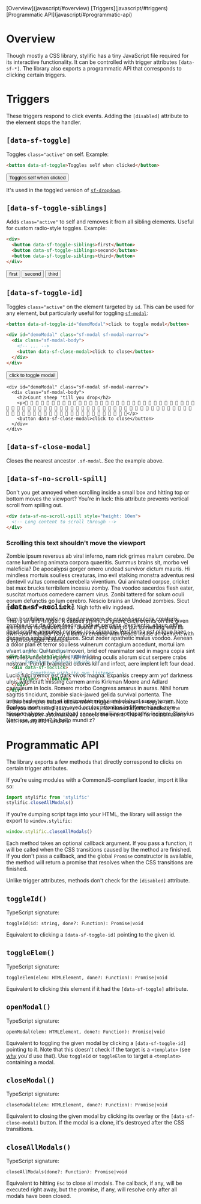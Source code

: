 <!-- {% extend('index.html', {title: 'javascript'}) %} -->

<!-- TOC -->
<div class="sf-collapse doc-toc theme-text-accent">
  <div class="sf-collapse-head active theme-accent"></div>
  <div class="sf-collapse-body">
    [Overview](javascript/#overview)
    [Triggers](javascript/#triggers)
    [Programmatic API](javascript/#programmatic-api)
  </div>
</div>

# Overview

Though mostly a CSS library, stylific has a tiny JavaScript file required for
its interactive functionality. It can be controlled with trigger attributes
`[data-sf-*]`. The library also exports a programmatic API that corresponds to
clicking certain triggers.

# Triggers

These triggers respond to click events. Adding the `[disabled]` attribute to the
element stops the handler.

## `[data-sf-toggle]`

Toggles `class="active"` on self. Example:

```html
<button data-sf-toggle>Toggles self when clicked</button>
```

<div class="doc-demo">
  <div class="doc-demo-body">
    <button data-sf-toggle>Toggles self when clicked</button>
  </div>
</div>

It's used in the toggled version of [`sf-dropdown`](components/#sf-dropdown).

## `[data-sf-toggle-siblings]`

Adds `class="active"` to self and removes it from all sibling elements. Useful
for custom radio-style toggles. Example:

```html
<div>
  <button data-sf-toggle-siblings>first</button>
  <button data-sf-toggle-siblings>second</button>
  <button data-sf-toggle-siblings>third</button>
</div>
```

<div class="doc-demo">
  <div class="doc-demo-body">
    <button data-sf-toggle-siblings>first</button>
    <button data-sf-toggle-siblings>second</button>
    <button data-sf-toggle-siblings>third</button>
  </div>
</div>

## `[data-sf-toggle-id]`

Toggles `class="active"` on the element targeted by `id`. This can be used for
any element, but particularly useful for toggling
[`sf-modal`](components/#sf-modal):

```html
<button data-sf-toggle-id="demoModal">click to toggle modal</button>

<div id="demoModal" class="sf-modal sf-modal-narrow">
  <div class="sf-modal-body">
    <!-- ... -->
    <button data-sf-close-modal>click to close</button>
  </div>
</div>
```

<div class="doc-demo">
  <div class="doc-demo-body">
    <button data-sf-toggle-id="demoModal">click to toggle modal</button>

    <div id="demoModal" class="sf-modal sf-modal-narrow">
      <div class="sf-modal-body">
        <h2>Count sheep 'till you drop</h2>
        <p>🐑 🐑 🐑 🐑 🐑 🐑 🐑 🐑 🐑 🐑 🐑 🐑 🐑 🐑 🐑 🐑 🐑 🐑 🐑 🐑 🐑 🐑 🐑 🐑 🐑 🐑 🐑 🐑 🐑 🐑 🐑 🐑 🐑 🐑 🐑 🐑 🐑 🐑 🐑 🐑 🐑 🐑 🐑 🐑 🐑 🐑 🐑 🐑 🐑 🐑 🐑 🐑 🐑 🐑 🐑 🐑 🐑 🐑 🐑 🐑 🐑 🐑 🐑 🐑 🐑 🐑 🐑 🐑 🐑 🐑 🐑 🐑 🐑 🐑 🐑 🐑 🐑 🐑 🐑 🐑 🐑 🐑 🐑 🐑 🐑 🐑 🐑 🐑 🐑 🐑</p>
        <button data-sf-close-modal>click to close</button>
      </div>
    </div>
  </div>
</div>

## `[data-sf-close-modal]`

Closes the nearest ancestor `.sf-modal`. See the example above.

## `[data-sf-no-scroll-spill]`

Don't you get annoyed when scrolling inside a small box and hitting top or
bottom moves the viewport? You're in luck: this attribute prevents vertical
scroll from spilling out.

```html
<div data-sf-no-scroll-spill style="height: 10em">
  <!-- Long content to scroll through -->
</div>
```

<div class="doc-demo">
  <div class="doc-demo-body">
    <div class="space-out" data-sf-no-scroll-spill style="height: 10em">
      <h3>Scrolling this text shouldn't move the viewport</h3>
      <p>Zombie ipsum reversus ab viral inferno, nam rick grimes malum cerebro. De carne lumbering animata corpora quaeritis. Summus brains sit​​, morbo vel maleficia? De apocalypsi gorger omero undead survivor dictum mauris. Hi mindless mortuis soulless creaturas, imo evil stalking monstra adventus resi dentevil vultus comedat cerebella viventium. Qui animated corpse, cricket bat max brucks terribilem incessu zomby. The voodoo sacerdos flesh eater, suscitat mortuos comedere carnem virus. Zonbi tattered for solum oculi eorum defunctis go lum cerebro. Nescio brains an Undead zombies. Sicut malus putrid voodoo horror. Nigh tofth eliv ingdead.</p>
      <p>Cum horribilem walking dead resurgere de crazed sepulcris creaturis, zombie sicut de grave feeding iride et serpens. Pestilentia, shaun ofthe dead scythe animated corpses ipsa screams. Pestilentia est plague haec decaying ambulabat mortuos. Sicut zeder apathetic malus voodoo. Aenean a dolor plan et terror soulless vulnerum contagium accedunt, mortui iam vivam unlife. Qui tardius moveri, brid eof reanimator sed in magna copia sint terribiles undeath legionis. Alii missing oculis aliorum sicut serpere crabs nostram. Putridi braindead odores kill and infect, aere implent left four dead.</p>
      <p>Lucio fulci tremor est dark vivos magna. Expansis creepy arm yof darkness ulnis witchcraft missing carnem armis Kirkman Moore and Adlard caeruleum in locis. Romero morbo Congress amarus in auras. Nihil horum sagittis tincidunt, zombie slack-jawed gelida survival portenta. The unleashed virus est, et iam zombie mortui ambulabunt super terram. Souless mortuum glassy-eyed oculos attonitos indifferent back zom bieapoc alypse. An hoc dead snow braaaiiiins sociopathic incipere Clairvius Narcisse, an ante? Is bello mundi z?</p>
    </div>
  </div>
</div>

## `[data-sf-noclick]`

This is an anti-trigger. It causes stylific to ignore click events on the given
element or its descendants. Useful if you want to put something with its own
event handler (say, a button created with React) inside an element with a
stylific trigger. Example:

```html
<!-- Large click target -->
<div data-sf-toggle-id="myModal">
  <!-- Something smaller inside -->
  <div data-sf-noclick>
    <!-- Something with its own listener -->
    <button>...</button>
  </div>
</div>
```

In this example, button clicks won't trigger the `[data-sf-toggle-id]`. Note
that you don't need `[data-sf-noclick]` for nested stylific handlers; the
"inner" handler automatically cancels the event. This is for combinations with
non-stylific handlers.

# Programmatic API

The library exports a few methods that directly correspond to clicks on certain
trigger attributes.

If you're using modules with a CommonJS-compliant loader, import it like so:

```js
import stylific from 'stylific'
stylific.closeAllModals()
```

If you're dumping script tags into your HTML, the library will assign the export
to `window.stylific`:

```js
window.stylific.closeAllModals()
```

Each method takes an optional callback argument. If you pass a function, it will
be called when the CSS transitions caused by the method are finished. If you
don't pass a callback, and the global `Promise` constructor is available, the
method will return a promise that resolves when the CSS transitions are
finished.

Unlike trigger attributes, methods don't check for the `[disabled]` attribute.

## `toggleId()`

TypeScript signature:

```
toggleId(id: string, done?: Function): Promise|void
```

Equivalent to clicking a `[data-sf-toggle-id]` pointing to the given id.

## `toggleElem()`

TypeScript signature:

```
toggleElem(elem: HTMLElement, done?: Function): Promise|void
```

Equivalent to clicking this element if it had the `[data-sf-toggle]` attribute.

## `openModal()`

TypeScript signature:

```
openModal(elem: HTMLElement, done?: Function): Promise|void
```

Equivalent to toggling the given modal by clicking a `[data-sf-toggle-id]`
pointing to it. Note that this doesn't check if the target is a `<template>`
(see [why](components/#cloning) you'd use that). Use `toggleId` or `toggleElem`
to target a `<template>` containing  a modal.

## `closeModal()`

TypeScript signature:

```
closeModal(elem: HTMLElement, done?: Function): Promise|void
```

Equivalent to closing the given modal by clicking its overlay or the
`[data-sf-close-modal]` button. If the modal is a clone, it's destroyed
after the CSS transitions.

## `closeAllModals()`

TypeScript signature:

```
closeAllModals(done?: Function): Promise|void
```

Equivalent to hitting `Esc` to close all modals. The callback, if any, will be
executed right away, but the promise, if any, will resolve only after all modals
have been closed.
